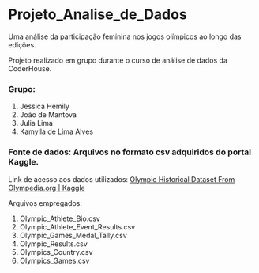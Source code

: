 # Projeto_Analise_de_Dados

Uma análise da participação feminina nos jogos olímpicos ao longo das edições.

Projeto realizado em grupo durante o curso de análise de dados da CoderHouse.

### Grupo:
   1. Jessica Hemily
   2. João de Mantova
   3. Julia Lima
   4. Kamylla de Lima Alves 
   
### Fonte de dados: Arquivos no formato csv adquiridos do portal Kaggle.

  Link de acesso aos dados utilizados: 
 [ Olympic Historical Dataset From Olympedia.org | Kaggle](https://www.kaggle.com/datasets/josephcheng123456/olympic-historical-dataset-from-olympediaorg?select=Olympics_Games.csv)

  Arquivos empregados:
  1. Olympic_Athlete_Bio.csv
  2. Olympic_Athlete_Event_Results.csv
  3. Olympic_Games_Medal_Tally.csv
  4. Olympic_Results.csv
  5. Olympics_Country.csv
  6. Olympics_Games.csv
 
 
